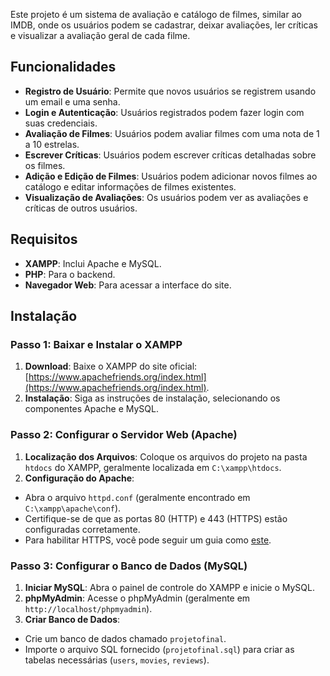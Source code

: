 Este projeto é um sistema de avaliação e catálogo de filmes, similar ao IMDB, onde os usuários podem se cadastrar, deixar avaliações, ler críticas e visualizar a avaliação geral de cada filme.

## Funcionalidades

- **Registro de Usuário**: Permite que novos usuários se registrem usando um email e uma senha.
- **Login e Autenticação**: Usuários registrados podem fazer login com suas credenciais.
- **Avaliação de Filmes**: Usuários podem avaliar filmes com uma nota de 1 a 10 estrelas.
- **Escrever Críticas**: Usuários podem escrever críticas detalhadas sobre os filmes.
- **Adição e Edição de Filmes**: Usuários podem adicionar novos filmes ao catálogo e editar informações de filmes existentes.
- **Visualização de Avaliações**: Os usuários podem ver as avaliações e críticas de outros usuários.

## Requisitos

- **XAMPP**: Inclui Apache e MySQL.
- **PHP**: Para o backend.
- **Navegador Web**: Para acessar a interface do site.

## Instalação

### Passo 1: Baixar e Instalar o XAMPP

1. **Download**: Baixe o XAMPP do site oficial: [https://www.apachefriends.org/index.html](https://www.apachefriends.org/index.html).
2. **Instalação**: Siga as instruções de instalação, selecionando os componentes Apache e MySQL.

### Passo 2: Configurar o Servidor Web (Apache)

1. **Localização dos Arquivos**: Coloque os arquivos do projeto na pasta `htdocs` do XAMPP, geralmente localizada em `C:\xampp\htdocs`.
2. **Configuração do Apache**:
- Abra o arquivo `httpd.conf` (geralmente encontrado em `C:\xampp\apache\conf`).
- Certifique-se de que as portas 80 (HTTP) e 443 (HTTPS) estão configuradas corretamente.
- Para habilitar HTTPS, você pode seguir um guia como [este](https://httpd.apache.org/docs/2.4/ssl/ssl_howto.html).

### Passo 3: Configurar o Banco de Dados (MySQL)

1. **Iniciar MySQL**: Abra o painel de controle do XAMPP e inicie o MySQL.
2. **phpMyAdmin**: Acesse o phpMyAdmin (geralmente em `http://localhost/phpmyadmin`).
3. **Criar Banco de Dados**:
- Crie um banco de dados chamado `projetofinal`.
- Importe o arquivo SQL fornecido (`projetofinal.sql`) para criar as tabelas necessárias (`users`, `movies`, `reviews`).

